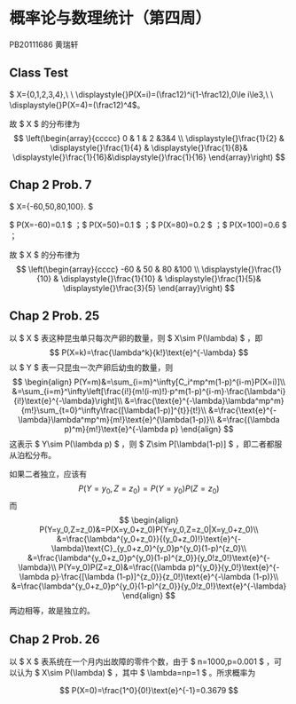 # 概率论与数理统计（第四周）

PB20111686  黄瑞轩

## Class Test

 $ X=\{0,1,2,3,4\},\ \ \displaystyle{}P(X=i)=(\frac12)^i(1-\frac12),0\le i\le3,\ \ \displaystyle{}P(X=4)=(\frac12)^4$。

故 $ X $ 的分布律为
$$
\left(\begin{array}{ccccc}
0 & 1 & 2 &3&4  \\
\displaystyle{}\frac{1}{2} & \displaystyle{}\frac{1}{4} & \displaystyle{}\frac{1}{8}& \displaystyle{}\frac{1}{16}&\displaystyle{}\frac{1}{16}
\end{array}\right)
$$

## Chap 2   Prob. 7

 $ X=\{-60,50,80,100\}. $ 

 $ P(X=-60)=0.1 $ ；$ P(X=50)=0.1 $ ；$ P(X=80)=0.2 $ ；$ P(X=100)=0.6 $ ；

故 $ X $ 的分布律为
$$
\left(\begin{array}{cccc}
-60 & 50 & 80 &100  \\
\displaystyle{}\frac{1}{10} & \displaystyle{}\frac{1}{10} & \displaystyle{}\frac{1}{5}& \displaystyle{}\frac{3}{5}
\end{array}\right)
$$

## Chap 2   Prob. 25

以 $ X $ 表这种昆虫单只每次产卵的数量，则 $ X\sim P(\lambda) $ ，即
$$
P(X=k)=\frac{\lambda^k}{k!}\text{e}^{-\lambda}
$$
以 $ Y $ 表一只昆虫一次产卵后幼虫的数量，则
$$
\begin{align}
P(Y=m)&=\sum_{i=m}^\infty[C_i^mp^m(1-p)^{i-m}P(X=i)]\\
&=\sum_{i=m}^\infty\left[\frac{i!}{m!(i-m)!}·p^m(1-p)^{i-m}·\frac{\lambda^i}{i!}\text{e}^{-\lambda}\right]\\
&=\frac{\text{e}^{-\lambda}\lambda^mp^m}{m!}\sum_{t=0}^\infty\frac{[\lambda(1-p)]^{t}}{t!}\\
&=\frac{\text{e}^{-\lambda}\lambda^mp^m}{m!}\text{e}^{\lambda(1-p)}\\
&=\frac{(\lambda p)^m}{m!}\text{e}^{-\lambda p}
\end{align}
$$
这表示 $ Y\sim P(\lambda p) $ ，则 $ Z\sim P[\lambda(1-p)] $ ，即二者都服从泊松分布。

如果二者独立，应该有
$$
P(Y=y_0,Z=z_0)=P(Y=y_0)P(Z=z_0)
$$
而
$$
\begin{align}
P(Y=y_0,Z=z_0)&=P(X=y_0+z_0)P(Y=y_0,Z=z_0|X=y_0+z_0)\\
&=\frac{\lambda^{y_0+z_0}}{(y_0+z_0)!}\text{e}^{-\lambda}\text{C}_{y_0+z_0}^{y_0}p^{y_0}(1-p)^{z_0}\\
&=\frac{\lambda^{y_0+z_0}p^{y_0}(1-p)^{z_0}}{y_0!z_0!}\text{e}^{-\lambda}\\
P(Y=y_0)P(Z=z_0)&=\frac{(\lambda p)^{y_0}}{y_0!}\text{e}^{-\lambda p}·\frac{[\lambda (1-p)]^{z_0}}{z_0!}\text{e}^{-\lambda (1-p)}\\
&=\frac{\lambda^{y_0+z_0}p^{y_0}(1-p)^{z_0}}{y_0!z_0!}\text{e}^{-\lambda}
\end{align}
$$
两边相等，故是独立的。

## Chap 2   Prob. 26

以 $ X $ 表系统在一个月内出故障的零件个数，由于 $ n=1000,p=0.001 $ ，可以认为 $ X\sim P(\lambda) $ ，其中 $ \lambda=np=1 $ 。所求概率为

$$
P(X=0)=\frac{1^0}{0!}\text{e}^{-1}=0.3679
$$